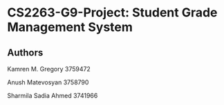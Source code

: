 # CS2263-G9-Project: Student Grade Management System

## Authors
Kamren M. Gregory 3759472

Anush Matevosyan 3758790

Sharmila Sadia Ahmed 3741966

